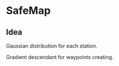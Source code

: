 # SafeMap

## Idea
Gaussian distribution for each station.

Gradient descendant for waypoints creating.
